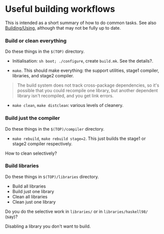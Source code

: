 # Useful building workflows


This is intended as a short summary of how to do common tasks.  See also [Building/Using](building/using#standard-targets), although that may not be fully up to date. 

### Build or clean everything


Do these things in the `$(TOP)` directory.

- Initialisation: `sh boot; ./configure`, create `build.mk`.  See the details?.

- `make`.  This should make everything: the support utilities, stage1 compiler, libraries, and stage2 compiler.

>
> The build system does not track cross-package dependencies, so it's possible that you could recompile one library, but another dependent library isn't recompiled, and you get link errors.

- `make clean`, `make distclean`: various levels of cleanery.

### Build just the compiler


Do these things in the `$(TOP)/compiler` directory.

- `make rebuild`, `make rebuild stage=2`.  This just builds the stage1 or stage2 compiler respectively.


How to clean selectively?  

### Build libraries


Do these things in `$(TOP)/libraries` directory.

- Build all libraries
- Build just one library
- Clean all libraries
- Clean just one library


Do you do the selective work in `libraries/` or in `libraries/haskell98/` (say)?


Disabling a library you don't want to build.

